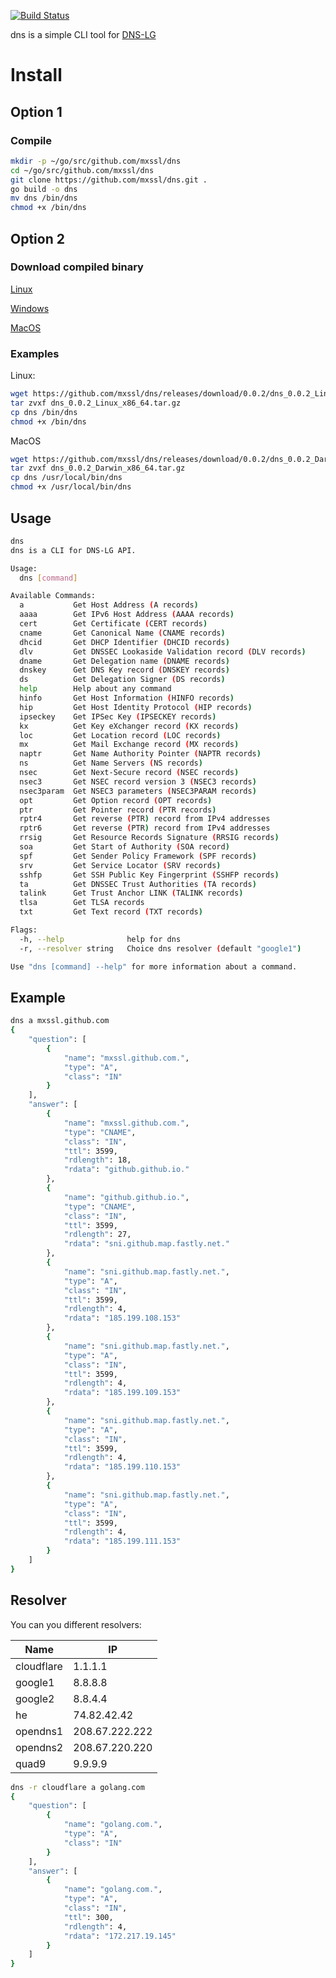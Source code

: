[![Build Status](https://travis-ci.org/mxssl/dns.svg?branch=master)](https://travis-ci.org/mxssl/dns)

dns is a simple CLI tool for [DNS-LG](http://www.dns-lg.com)

# Install

## Option 1

### Compile

```bash
mkdir -p ~/go/src/github.com/mxssl/dns
cd ~/go/src/github.com/mxssl/dns
git clone https://github.com/mxssl/dns.git .
go build -o dns
mv dns /bin/dns
chmod +x /bin/dns
```

## Option 2

### Download compiled binary

[Linux](https://github.com/mxssl/dns/releases/download/0.0.2/dns_0.0.2_Linux_x86_64.tar.gz)

[Windows](https://github.com/mxssl/dns/releases/download/0.0.2/dns_0.0.2_Windows_x86_64.tar.gz)

[MacOS](https://github.com/mxssl/dns/releases/download/0.0.2/dns_0.0.2_Darwin_x86_64.tar.gz)

### Examples

Linux:

```bash
wget https://github.com/mxssl/dns/releases/download/0.0.2/dns_0.0.2_Linux_x86_64.tar.gz
tar zvxf dns_0.0.2_Linux_x86_64.tar.gz
cp dns /bin/dns
chmod +x /bin/dns
```

MacOS

```bash
wget https://github.com/mxssl/dns/releases/download/0.0.2/dns_0.0.2_Darwin_x86_64.tar.gz
tar zvxf dns_0.0.2_Darwin_x86_64.tar.gz
cp dns /usr/local/bin/dns
chmod +x /usr/local/bin/dns
```

## Usage

```bash
dns
dns is a CLI for DNS-LG API.

Usage:
  dns [command]

Available Commands:
  a           Get Host Address (A records)
  aaaa        Get IPv6 Host Address (AAAA records)
  cert        Get Certificate (CERT records)
  cname       Get Canonical Name (CNAME records)
  dhcid       Get DHCP Identifier (DHCID records)
  dlv         Get DNSSEC Lookaside Validation record (DLV records)
  dname       Get Delegation name (DNAME records)
  dnskey      Get DNS Key record (DNSKEY records)
  ds          Get Delegation Signer (DS records)
  help        Help about any command
  hinfo       Get Host Information (HINFO records)
  hip         Get Host Identity Protocol (HIP records)
  ipseckey    Get IPSec Key (IPSECKEY records)
  kx          Get Key eXchanger record (KX records)
  loc         Get Location record (LOC records)
  mx          Get Mail Exchange record (MX records)
  naptr       Get Name Authority Pointer (NAPTR records)
  ns          Get Name Servers (NS records)
  nsec        Get Next-Secure record (NSEC records)
  nsec3       Get NSEC record version 3 (NSEC3 records)
  nsec3param  Get NSEC3 parameters (NSEC3PARAM records)
  opt         Get Option record (OPT records)
  ptr         Get Pointer record (PTR records)
  rptr4       Get reverse (PTR) record from IPv4 addresses
  rptr6       Get reverse (PTR) record from IPv4 addresses
  rrsig       Get Resource Records Signature (RRSIG records)
  soa         Get Start of Authority (SOA record)
  spf         Get Sender Policy Framework (SPF records)
  srv         Get Service Locator (SRV records)
  sshfp       Get SSH Public Key Fingerprint (SSHFP records)
  ta          Get DNSSEC Trust Authorities (TA records)
  talink      Get Trust Anchor LINK (TALINK records)
  tlsa        Get TLSA records
  txt         Get Text record (TXT records)

Flags:
  -h, --help              help for dns
  -r, --resolver string   Choice dns resolver (default "google1")

Use "dns [command] --help" for more information about a command.

```

## Example

```bash
dns a mxssl.github.com
{
    "question": [
        {
            "name": "mxssl.github.com.",
            "type": "A",
            "class": "IN"
        }
    ],
    "answer": [
        {
            "name": "mxssl.github.com.",
            "type": "CNAME",
            "class": "IN",
            "ttl": 3599,
            "rdlength": 18,
            "rdata": "github.github.io."
        },
        {
            "name": "github.github.io.",
            "type": "CNAME",
            "class": "IN",
            "ttl": 3599,
            "rdlength": 27,
            "rdata": "sni.github.map.fastly.net."
        },
        {
            "name": "sni.github.map.fastly.net.",
            "type": "A",
            "class": "IN",
            "ttl": 3599,
            "rdlength": 4,
            "rdata": "185.199.108.153"
        },
        {
            "name": "sni.github.map.fastly.net.",
            "type": "A",
            "class": "IN",
            "ttl": 3599,
            "rdlength": 4,
            "rdata": "185.199.109.153"
        },
        {
            "name": "sni.github.map.fastly.net.",
            "type": "A",
            "class": "IN",
            "ttl": 3599,
            "rdlength": 4,
            "rdata": "185.199.110.153"
        },
        {
            "name": "sni.github.map.fastly.net.",
            "type": "A",
            "class": "IN",
            "ttl": 3599,
            "rdlength": 4,
            "rdata": "185.199.111.153"
        }
    ]
}

```

## Resolver

You can you different resolvers:

| Name | IP |
|---|---|
| cloudflare | 1.1.1.1 |
| google1 | 8.8.8.8 |
| google2 | 8.8.4.4 |
| he | 74.82.42.42 |
| opendns1 | 208.67.222.222 |
| opendns2 | 208.67.220.220 |
| quad9 | 9.9.9.9 |

```bash
dns -r cloudflare a golang.com
{
    "question": [
        {
            "name": "golang.com.",
            "type": "A",
            "class": "IN"
        }
    ],
    "answer": [
        {
            "name": "golang.com.",
            "type": "A",
            "class": "IN",
            "ttl": 300,
            "rdlength": 4,
            "rdata": "172.217.19.145"
        }
    ]
}
```
